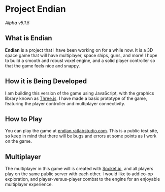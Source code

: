 # Project Endian
*Alpha v5.1.5*

## What is Endian
**Endian** is a project that I have been working on for a while now. It is a 3D space game that will have multiplayer, space ships, guns, and more! I hope to build a smooth and robust voxel engine, and a solid player controller so that the game feels nice and snappy.

## How it is Being Developed
I am building this version of the game using JavaScript, with the graphics library known as [Three.js](https://threejs.org/). I have made a basic prototype of the game, featuring the player controller and multiplayer connectivity.

## How to Play
You can play the game at [endian.ratlabstudio.com](https://endian.ratlabstudio.com). This is a public test site, so keep in mind that there will be bugs and errors at some points as I work on the game.

## Multiplayer
The multiplayer in this game will is created with [Socket.io](https://socket.io/), and all players play on the same public server with each other. I would like to add co-op exploration, and player-versus-player combat to the engine for an enjoyable multiplayer experience.
